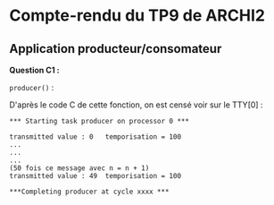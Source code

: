 # Compte-rendu du TP9 de ARCHI2

## Application producteur/consomateur

__Question C1 :__

`producer()` :

D'après le code C de cette fonction, on est censé voir sur le TTY[0] :

```
*** Starting task producer on processor 0 ***

transmitted value : 0	temporisation = 100
...
...
...
(50 fois ce message avec n = n + 1)
transmitted value : 49	temporisation = 100

***Completing producer at cycle xxxx ***
```


